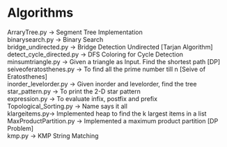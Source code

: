 # Algorithms
ArraryTree.py -> Segment Tree Implementation <br>
binarysearch.py -> Binary Search <br>
bridge_undirected.py -> Bridge Detection Undirected [Tarjan Algorithm] <br>
detect_cycle_directed.py -> DFS Coloring for Cycle Detection <br>
minsumtriangle.py -> Given a triangle as Input. Find the shortest path [DP] <br>
seiveoferatosthenes.py -> To find all the prime number till n [Seive of Eratosthenes] <br>
inorder_levelorder.py -> Given inorder and levelorder, find the tree <br>
star_pattern.py -> To print the 2-D star pattern <br>
expression.py -> To evaluate infix, postfix and prefix <br>
Topological_Sorting.py -> Name says it all<br>
klargeitems.py-> Implemented heap to find the k largest items in a list<br>
MaxProductPartition.py -> Implemented a maximum product partition [DP Problem] <br>
kmp.py -> KMP String Matching <br>
